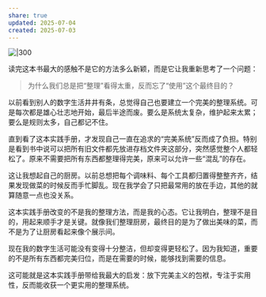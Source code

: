 ```yaml
---
share: true
updated: 2025-07-04
created: 2025-07-03
---
```


![|300](https://img.xcz.life/i/2025/05/20250528183807.png) 

读完这本书最大的感触不是它的方法多么新颖，而是它让我重新思考了一个问题：

>为什么我们总是把“整理”看得太重，反而忘了“使用”这个最终目的？

以前看到别人的数字生活井井有条，总觉得自己也要建立一个完美的整理系统。可是每次都是雄心壮志地开始，最后半途而废。要么是系统太复杂，维护起来太累；要么是规则太多，自己都记不住。

直到看了这本实践手册，才发现自己一直在追求的“完美系统”反而成了负担。特别是看到书中说可以把所有旧文件都先放进存档文件夹这部分，突然感觉整个人都轻松了。原来不需要把所有东西都整理得完美，原来可以允许一些“混乱”的存在。

这让我想起自己的厨房。以前总想把每个调味料、每个工具都归置得整整齐齐，结果发现做菜的时候反而手忙脚乱。现在我学会了只把最常用的放在手边，其他的就算随意一点也没关系。

这本实践手册改变的不是我的整理方法，而是我的心态。它让我明白，整理不是目的，用起来顺手才是关键。就像我们整理厨房，最终目的是为了做出美味的菜，而不是为了让厨房看起来像个展示间。

现在我的数字生活可能没有变得十分整洁，但却变得更轻松了。因为我知道，重要的不是所有东西都完美归位，而是在需要的时候，能够找到需要的信息。

这可能就是这本实践手册带给我最大的启发：放下完美主义的包袱，专注于实用性，反而能收获一个更实用的整理系统。
